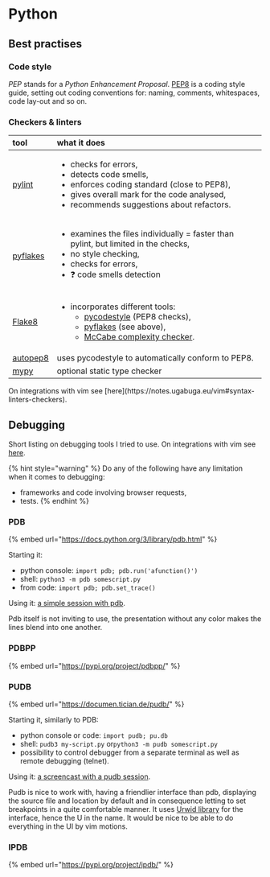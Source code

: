 # Python

## Best practises

### Code style

_PEP_ stands for a _Python Enhancement Proposal_. [PEP8](https://www.python.org/dev/peps/pep-0008/) is a coding style guide, setting out coding conventions for: naming, comments, whitespaces, code lay-out and so on.

### Checkers & linters

<table>
  <thead>
    <tr>
      <th style="text-align:left">tool</th>
      <th style="text-align:left">what it does</th>
    </tr>
  </thead>
  <tbody>
    <tr>
      <td style="text-align:left"><a href="https://www.pylint.org/">pylint</a>
      </td>
      <td style="text-align:left">
        <p></p>
        <ul>
          <li>checks for errors,</li>
          <li>detects code smells,</li>
          <li>enforces coding standard (close to PEP8),</li>
          <li>gives overall mark for the code analysed,</li>
          <li>recommends suggestions about refactors.</li>
        </ul>
      </td>
    </tr>
    <tr>
      <td style="text-align:left"><a href="https://pypi.org/project/pyflakes/">pyflakes</a>
      </td>
      <td style="text-align:left">
        <p></p>
        <ul>
          <li>examines the files individually = faster than pylint, but limited in the
            checks,</li>
          <li>no style checking,</li>
          <li>checks for errors,</li>
          <li>&#x2753; code smells detection</li>
        </ul>
      </td>
    </tr>
    <tr>
      <td style="text-align:left"><a href="https://pypi.org/project/flake8/">Flake8</a>
      </td>
      <td style="text-align:left">
        <p></p>
        <ul>
          <li>incorporates different tools:
            <ul>
              <li><a href="https://pypi.org/project/pycodestyle/">pycodestyle</a> (PEP8 checks),</li>
              <li><a href="https://pypi.org/project/pyflakes/">pyflakes</a> (see above),</li>
              <li><a href="https://github.com/PyCQA/mccabe">McCabe complexity checker</a>.</li>
            </ul>
          </li>
        </ul>
      </td>
    </tr>
    <tr>
      <td style="text-align:left"><a href="https://github.com/hhatto/autopep8">autopep8</a>
      </td>
      <td style="text-align:left">uses pycodestyle to automatically conform to PEP8.</td>
    </tr>
    <tr>
      <td style="text-align:left"><a href="https://github.com/python/mypy">mypy</a>
      </td>
      <td style="text-align:left">optional static type checker</td>
    </tr>
  </tbody>
</table>On integrations with vim see [here](https://notes.ugabuga.eu/vim#syntax-linters-checkers).

## Debugging

Short listing on debugging tools I tried to use. On integrations with vim see [here](https://notes.ugabuga.eu/vim#debugging).

{% hint style="warning" %}
Do any of the following have any limitation when it comes to debugging:

* frameworks and code involving browser requests,
* tests.
{% endhint %}

### PDB

{% embed url="https://docs.python.org/3/library/pdb.html" %}

Starting it:

* python console: `import pdb; pdb.run('afunction()')`
* shell: `python3 -m pdb somescript.py`
* from code: `import pdb; pdb.set_trace()`

Using it: [a simple session with pdb](https://realpython.com/python-debugging-pdb/).

Pdb itself is not inviting to use, the presentation without any color makes the lines blend into one another.

### PDBPP

{% embed url="https://pypi.org/project/pdbpp/" %}





### PUDB

{% embed url="https://documen.tician.de/pudb/" %}

Starting it, similarly to PDB:

* python console or code: `import pudb; pu.db`
* shell: `pudb3 my-script.py` or`python3 -m pudb somescript.py`
* possibility to control debugger from a separate terminal as well as remote debugging \(telnet\).

Using it: [a screencast with a pudb session](https://vimeo.com/5255125).

Pudb is nice to work with, having a friendlier interface than pdb, displaying the source file and location by default and in consequence letting to set breakpoints in a quite comfortable manner. It uses [Urwid library](http://urwid.org/) for the interface, hence the U in the name. It would be nice to be able to do everything in the UI by vim motions.

### IPDB

{% embed url="https://pypi.org/project/ipdb/" %}



